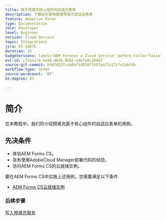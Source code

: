 ```yaml
---
title: 基于预填充核心组件的自适应表单
description: 了解如何使用数据预填充自适应表单
feature: Adaptive Forms
type: Documentation
role: Developer
level: Beginner
version: Cloud Service
topic: Integrations
jira: KT-14675
duration: 15
badgeVersions: label="AEM Formsas a Cloud Service" before-title="false"
exl-id: cf2aa174-5e88-4656-8b66-a46fa8c20967
source-git-commit: b4df652fcda0af5d01077b97aa7fa17cfe2abf4b
workflow-type: tm+mt
source-wordcount: '87'
ht-degree: 4%

---
```


# 简介

在本教程中，我们将介绍预填充基于核心组件的自适应表单的用例。

## 先决条件

* 体验AEM Forms CS。
* 具有使用AdobeCloud Manager部署代码的经验。
* 访问AEM Forms CS的云就绪实例。

要在AEM Forms CS中实施上述用例，您需要满足以下条件

* [AEM Forms CS云就绪实例](https://experienceleague.adobe.com/docs/experience-manager-learn/cloud-service/forms/developing-for-cloud-service/intellij-and-aem-sync.html?lang=en#set-up-aem-author-instance)

### 后续步骤

[写入预填充服务](./pre-fill-service.md)
